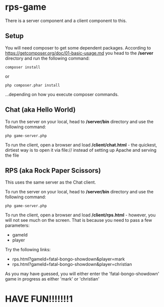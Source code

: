 # rps-game

There is a server component and a client component to this.

## Setup
You will need composer to get some dependent packages. According to https://getcomposer.org/doc/01-basic-usage.md you head to the **/server** directory and run the following command:
```
composer install
```
or
```
php composer.phar install
```
...depending on how you execute composer commands.

## Chat (aka Hello World)
To run the server on your local, head to **/server/bin** directory and use the following command:
```
php game-server.php
```

To run the client, open a browser and load **/client/chat.html** - the quickest, dirtiest way is to open it via file:// instead of setting up Apache and serving the file

## RPS (aka Rock Paper Scissors)
This uses the same server as the Chat client.

To run the server on your local, head to **/server/bin** directory and use the following command:
```
php game-server.php
```

To run the client, open a browser and load **/client/rps.html** - however, you will not see much on the screen. That is because you need to pass a few parameters:
* gameId
* player

Try the following links:
* rps.html?gameId=fatal-bongo-showdown&player=mark
* rps.html?gameId=fatal-bongo-showdown&player=christian

As you may have guessed, you will either enter the 'fatal-bongo-showdown' game in progress as either 'mark' or 'christian'

# HAVE FUN!!!!!!!1
